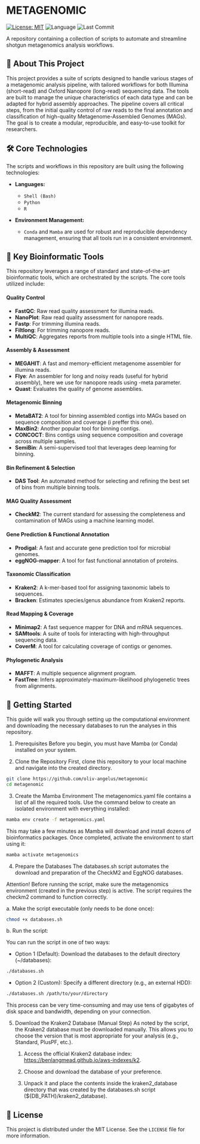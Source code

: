 # METAGENOMIC

[![License: MIT](https://img.shields.io/badge/License-MIT-yellow.svg)](https://opensource.org/licenses/MIT)
![Language](https://img.shields.io/github/languages/top/YOUR-USERNAME/METAGENOMIC)
![Last Commit](https://img.shields.io/github/last-commit/YOUR-USERNAME/METAGENOMIC)

A repository containing a collection of scripts to automate and streamline shotgun metagenomics analysis workflows.

## 📖 About This Project

This project provides a suite of scripts designed to handle various stages of a metagenomic analysis pipeline, with tailored workflows for both Illumina (short-read) and Oxford Nanopore (long-read) sequencing data. The tools are built to manage the unique characteristics of each data type and can be adapted for hybrid assembly approaches. The pipeline covers all critical steps, from the initial quality control of raw reads to the final annotation and classification of high-quality Metagenome-Assembled Genomes (MAGs). The goal is to create a modular, reproducible, and easy-to-use toolkit for researchers.

## 🛠️ Core Technologies

The scripts and workflows in this repository are built using the following technologies:

* **Languages:**
    * `Shell (Bash)`
    * `Python`
    * `R`

* **Environment Management:**
    * `Conda` and `Mamba` are used for robust and reproducible dependency management, ensuring that all tools run in a consistent environment.

## 🔬 Key Bioinformatic Tools

This repository leverages a range of standard and state-of-the-art bioinformatic tools, which are orchestrated by the scripts. The core tools utilized include:

#### **Quality Control**
* **FastQC**: Raw read quality assessment for illumina reads.
* **NanoPlot**: Raw read quality assessment for nanopore reads.
* **Fastp**: For trimming illumina reads.
* **Filtlong**: For trimming nanopore reads.
* **MultiQC**: Aggregates reports from multiple tools into a single HTML file.

#### **Assembly & Assessment**
* **MEGAHIT**: A fast and memory-efficient metagenome assembler for illumina reads.
* **Flye**: An assembler for long and noisy reads (useful for hybrid assembly), here we use for nanopore reads using -meta parameter.
* **Quast**: Evaluates the quality of genome assemblies.

#### **Metagenomic Binning**
* **MetaBAT2**: A tool for binning assembled contigs into MAGs based on sequence composition and coverage (i preffer this one).
* **MaxBin2**: Another popular tool for binning contigs.
* **CONCOCT**: Bins contigs using sequence composition and coverage across multiple samples.
* **SemiBin**: A semi-supervised tool that leverages deep learning for binning.

#### **Bin Refinement & Selection**
* **DAS Tool**: An automated method for selecting and refining the best set of bins from multiple binning tools.

#### **MAG Quality Assessment**
* **CheckM2**: The current standard for assessing the completeness and contamination of MAGs using a machine learning model.

#### **Gene Prediction & Functional Annotation**
* **Prodigal**: A fast and accurate gene prediction tool for microbial genomes.
* **eggNOG-mapper**: A tool for fast functional annotation of proteins.

#### **Taxonomic Classification**
* **Kraken2**: A k-mer-based tool for assigning taxonomic labels to sequences.
* **Bracken**: Estimates species/genus abundance from Kraken2 reports.

#### **Read Mapping & Coverage**
* **Minimap2**: A fast sequence mapper for DNA and mRNA sequences.
* **SAMtools**: A suite of tools for interacting with high-throughput sequencing data.
* **CoverM**: A tool for calculating coverage of contigs or genomes.

#### **Phylogenetic Analysis**
* **MAFFT**: A multiple sequence alignment program.
* **FastTree**: Infers approximately-maximum-likelihood phylogenetic trees from alignments.

## 🚀 Getting Started

This guide will walk you through setting up the computational environment and downloading the necessary databases to run the analyses in this repository.

1. Prerequisites
Before you begin, you must have Mamba (or Conda) installed on your system.

2. Clone the Repository
First, clone this repository to your local machine and navigate into the created directory.

```bash
git clone https://github.com/oliv-angelus/metagenomic
cd metagenomic
```
3. Create the Mamba Environment
The metagenomics.yaml file contains a list of all the required tools. Use the command below to create an isolated environment with everything installed:

```bash
mamba env create -f metagenomics.yaml
```
This may take a few minutes as Mamba will download and install dozens of bioinformatics packages. Once completed, activate the environment to start using it:

```bash
mamba activate metagenomics
```
4. Prepare the Databases
The databases.sh script automates the download and preparation of the CheckM2 and EggNOG databases.

Attention! Before running the script, make sure the metagenomics environment (created in the previous step) is active. The script requires the checkm2 command to function correctly.

a. Make the script executable (only needs to be done once):

```bash
chmod +x databases.sh
```

b. Run the script:

You can run the script in one of two ways:

* Option 1 (Default): Download the databases to the default directory (~/databases):

```bash
./databases.sh
```

* Option 2 (Custom): Specify a different directory (e.g., an external HDD):

```Bash
./databases.sh /path/to/your/directory
```

This process can be very time-consuming and may use tens of gigabytes of disk space and bandwidth, depending on your connection.

5. Download the Kraken2 Database (Manual Step)
As noted by the script, the Kraken2 database must be downloaded manually. This allows you to choose the version that is most appropriate for your analysis (e.g., Standard, PlusPF, etc.).

      1. Access the official Kraken2 database index: https://benlangmead.github.io/aws-indexes/k2.

      2. Choose and download the database of your preference.

      3. Unpack it and place the contents inside the kraken2_database directory that was created by the databases.sh script (${DB_PATH}/kraken2_database).

## 📄 License

This project is distributed under the MIT License. See the `LICENSE` file for more information.
